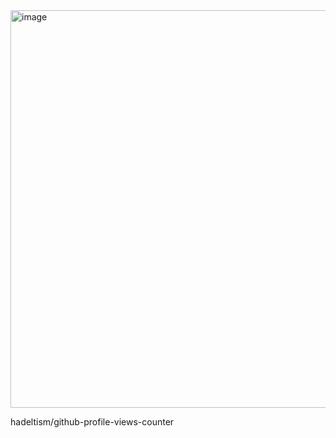 <img width="1431" height="636" alt="image" src="https://github.com/user-attachments/assets/88390248-a87e-45f4-b084-ff880e3f1753" />

hadeltism/github-profile-views-counter

